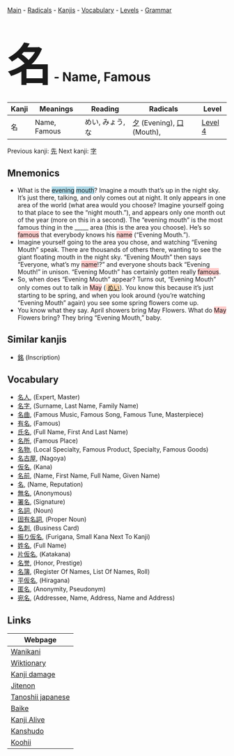<style> bigfont {font-size: 100px}</style>
[Main](../index.md) -
[Radicals](../radicals.md) -
[Kanjis](../kanjis.md) -
[Vocabulary](../vocabulary.md) -
[Levels](../levels.md) -
[Grammar](../grammar.md)
# <bigfont> 名</bigfont> - Name, Famous 

| Kanji | Meanings | Reading | Radicals | Level |
| --- | --- | --- | --- | --- |
| 名 | Name, Famous | めい, みょう, な | [夕](../radicals/夕.md) (Evening), [口](../radicals/口.md) (Mouth),  | [Level 4](../levels/wk_level4.md) |

Previous kanji: [先](先.md) Next kanji: [字](字.md) 

## Mnemonics
 * What is the <span style="background-color:#ADD8E6"> evening</span> <span style="background-color:#ADD8E6"> mouth</span>? Imagine a mouth that’s up in the night sky. It’s just there, talking, and only comes out at night. It only appears in one area of the world (what area would you choose? Imagine yourself going to that place to see the “night mouth.”), and appears only one month out of the year (more on this in a second). The “evening mouth” is the most famous thing in the _____ area (this is the area you choose). He’s so <span style="background-color:#ffcccb"> famous</span> that everybody knows his <span style="background-color:#ffcccb"> name</span> (“Evening Mouth.”).
* Imagine yourself going to the area you chose, and watching “Evening Mouth” speak. There are thousands of others there, wanting to see the giant floating mouth in the night sky. “Evening Mouth” then says “Everyone, what’s my <span style="background-color:#ffcccb"> name</span>!?” and everyone shouts back “Evening Mouth!” in unison. “Evening Mouth” has certainly gotten really <span style="background-color:#ffcccb"> famous</span>.
* So, when does “Evening Mouth” appear? Turns out, “Evening Mouth” only comes out to talk in <span style="background-color:#ffcccb"> May</span> (<span style="background-color:#fed8b1"> [めい](https://jisho.org/search/めい)</span>). You know this because it’s just starting to be spring, and when you look around (you’re watching “Evening Mouth” again) you see some spring flowers come up.
* You know what they say. April showers bring May Flowers. What do <span style="background-color:#ffcccb"> May</span> Flowers bring? They bring “Evening Mouth,” baby.


## Similar kanjis
 * [銘](銘.md) (Inscription)


## Vocabulary
 * [名人](../vocabulary/名.md), (Expert, Master)
* [名字](../vocabulary/名.md), (Surname, Last Name, Family Name)
* [名曲](../vocabulary/名.md), (Famous Music, Famous Song, Famous Tune, Masterpiece)
* [有名](../vocabulary/名.md), (Famous)
* [氏名](../vocabulary/名.md), (Full Name, First And Last Name)
* [名所](../vocabulary/名.md), (Famous Place)
* [名物](../vocabulary/名.md), (Local Specialty, Famous Product, Specialty, Famous Goods)
* [名古屋](../vocabulary/名.md), (Nagoya)
* [仮名](../vocabulary/名.md), (Kana)
* [名前](../vocabulary/名.md), (Name, First Name, Full Name, Given Name)
* [名](../vocabulary/名.md), (Name, Reputation)
* [無名](../vocabulary/名.md), (Anonymous)
* [署名](../vocabulary/名.md), (Signature)
* [名詞](../vocabulary/名.md), (Noun)
* [固有名詞](../vocabulary/名.md), (Proper Noun)
* [名刺](../vocabulary/名.md), (Business Card)
* [振り仮名](../vocabulary/名.md), (Furigana, Small Kana Next To Kanji)
* [姓名](../vocabulary/名.md), (Full Name)
* [片仮名](../vocabulary/名.md), (Katakana)
* [名誉](../vocabulary/名.md), (Honor, Prestige)
* [名簿](../vocabulary/名.md), (Register Of Names, List Of Names, Roll)
* [平仮名](../vocabulary/名.md), (Hiragana)
* [匿名](../vocabulary/名.md), (Anonymity, Pseudonym)
* [宛名](../vocabulary/名.md), (Addressee, Name, Address, Name and Address)



## Links 

| Webpage |
| --- |
| [Wanikani          ](https://www.wanikani.com/kanji/名) |
| [Wiktionary        ](https://en.wiktionary.org/wiki/名) |
| [Kanji damage      ](http://www.kanjidamage.com/kanji/search?utf8=✓&q=名) |
| [Jitenon           ](https://jitenon.com/kanji/名) |
| [Tanoshii japanese ](https://www.tanoshiijapanese.com/dictionary/kanji.cfm?k=名) |
| [Baike             ](https://baike.baidu.com/item/名) |
| [Kanji Alive       ](https://app.kanjialive.com/名) |
| [Kanshudo          ](https://www.kanshudo.com/searchmn?q=名) |
| [Koohii            ](https://kanji.koohii.com/study/kanji/名) |
